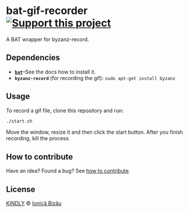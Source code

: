 # bat-gif-recorder [![Support this project][donate-now]][paypal-donations]

A BAT wrapper for byzanz-record.

## Dependencies

 - [**`bat`**](https://github.com/IonicaBizau/bat)–See the docs how to install it.
 - **`byzanz-record`** (for recording the gif): `sudo apt-get install byzanz`

## Usage

To record a gif file, clone this repository and run:

```sh
./start.sh
```

Move the window, resize it and then click the start button. After you finish recording, kill the process.

## How to contribute
Have an idea? Found a bug? See [how to contribute][contributing].

## License

[KINDLY][license] © [Ionică Bizău][website]

[license]: http://ionicabizau.github.io/kindly-license/?author=Ionic%C4%83%20Biz%C4%83u%20%3Cbizauionica@gmail.com%3E&year=2014

[website]: http://ionicabizau.net
[paypal-donations]: https://www.paypal.com/cgi-bin/webscr?cmd=_s-xclick&hosted_button_id=RVXDDLKKLQRJW
[donate-now]: http://i.imgur.com/6cMbHOC.png

[contributing]: /CONTRIBUTING.md
[docs]: /DOCUMENTATION.md